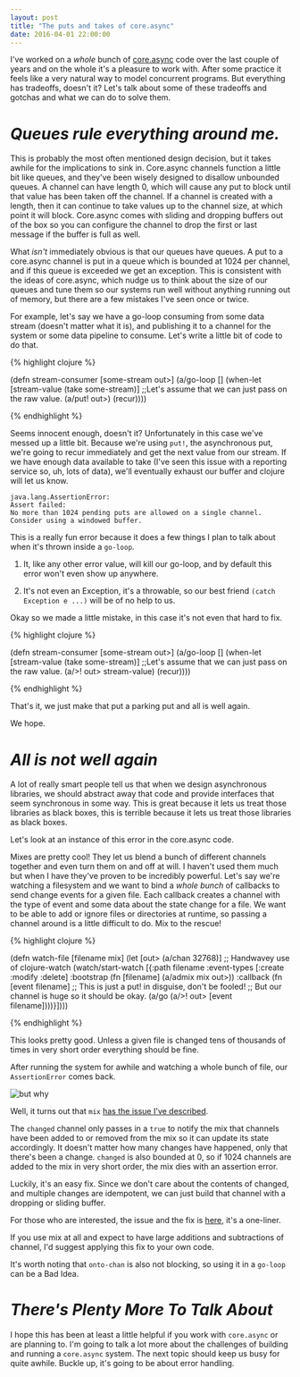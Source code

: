 ```yaml
---
layout: post
title: "The puts and takes of core.async"
date: 2016-04-01 22:00:00
---
```


I've worked on a *whole* bunch of [core.async](https://clojure.github.io/core.async/) code
over the last couple of years and on the whole it's a pleasure to work with. After some
practice it feels like a very natural way to model concurrent programs. But everything has
tradeoffs, doesn't it? Let's talk about some of these tradeoffs and gotchas and what we
can do to solve them.

# _Queues rule everything around me._

This is probably the most often mentioned design decision, but it takes awhile for the implications
to sink in. Core.async channels function a little bit like queues, and they've been wisely designed
to disallow unbounded queues. A channel can have length 0, which will cause any put to block until
that value has been taken off the channel. If a channel is created with a length, then it can continue
to take values up to the channel size, at which point it will block. Core.async comes with sliding and
dropping buffers out of the box so you can configure the channel to drop the first or last message if
the buffer is full as well.

What *isn't* immediately obvious is that our queues have queues. A put to a core.async channel is 
put in a queue which is bounded at 1024 per channel, and if this queue is exceeded we get an exception.
This is consistent with the ideas of core.async, which nudge us to think about the size of our queues
and tune them so our systems run well without anything running out of memory, but there are a few mistakes
I've seen once or twice.

For example, let's say we have a go-loop consuming from some data stream (doesn't matter what it is),
and publishing it to a channel for the system or some data pipeline to consume. Let's write a little
bit of code to do that.

{% highlight clojure %}

(defn stream-consumer [some-stream out>]
  (a/go-loop []
    (when-let [stream-value (take some-stream)]
      ;;Let's assume that we can just pass on the raw value.
      (a/put! out>)
      (recur))))

{% endhighlight %}

Seems innocent enough, doesn't it? Unfortunately in this case we've messed up a little bit. Because we're
using ```put!```, the asynchronous put, we're going to recur immediately and get the next value from our
stream. If we have enough data available to take (I've seen this issue with a reporting service so, uh, 
lots of data), we'll eventually exhaust our buffer and clojure will let us know.

```
java.lang.AssertionError: 
Assert failed: 
No more than 1024 pending puts are allowed on a single channel.
Consider using a windowed buffer.
```

This is a really fun error because it does a few things I plan to talk about when it's thrown inside a 
```go-loop```.

1. It, like any other error value, will kill our go-loop, and by default this error won't even show up anywhere.

2. It's not even an Exception, it's a throwable, so our best friend ```(catch Exception e ...)``` will be of no help to us.

Okay so we made a little mistake, in this case it's not even that hard to fix.

{% highlight clojure %}

(defn stream-consumer [some-stream out>]
  (a/go-loop []
    (when-let [stream-value (take some-stream)]
      ;;Let's assume that we can just pass on the raw value.
      (a/>! out> stream-value)
      (recur))))

{% endhighlight %}

That's it, we just make that put a parking put and all is well again.

We hope.

# _All is not well again_

A lot of really smart people tell us that when we design asynchronous libraries,
we should abstract away that code and provide interfaces that seem synchronous
in some way. This is great because it lets us treat those libraries as black boxes,
this is terrible because it lets us treat those libraries as black boxes.

Let's look at an instance of this error in the core.async code.

Mixes are pretty cool! They let us blend a bunch of different channels together and
even turn them on and off at will. I haven't used them much but when I have they've
proven to be incredibly powerful. Let's say we're watching a filesystem and we want
to bind a *whole bunch* of callbacks to send change events for a given file. Each
callback creates a channel with the type of event and some data about the state change
for a file. We want to be able to add or ignore files or directories at runtime, so
passing a channel around is a little difficult to do. Mix to the rescue!

{% highlight clojure %}

(defn watch-file [filename mix]
  (let [out> (a/chan 32768)]
    ;; Handwavey use of clojure-watch
    (watch/start-watch [{:path filename
                         :event-types [:create :modify :delete]
                         :bootstrap (fn [filename]
                                      (a/admix mix out>))
                         :callback (fn [event filename]
                                     ;; This is just a put! in disguise, don't be fooled!
                                     ;; But our channel is huge so it should be okay.
                                     (a/go (a/>! out> [event filename])))}])))

{% endhighlight %}

This looks pretty good. Unless a given file is changed tens of thousands of times in very
short order everything should be fine.

After running the system for awhile and watching a whole bunch of file, our ```AssertionError``` comes back.

![but why](http://i.imgur.com/TnQRX6v.gif)

Well, it turns out that ```mix``` [has the issue I've described](https://github.com/clojure/core.async/blob/master/src/main/clojure/clojure/core/async.clj#L735-L739).

The ```changed``` channel only passes in a ```true``` to notify the mix that channels have been added to or removed from
the mix so it can update its state accordingly. It doesn't matter how many changes have happened, only that there's been
a change. ```changed``` is also bounded at 0, so if 1024 channels are added to the mix in very short order, the mix dies
with an assertion error.

Luckily, it's an easy fix. Since we don't care about the contents of changed, and multiple changes are idempotent, we can
just build that channel with a dropping or sliding buffer.

For those who are interested, the issue and the fix is [here](http://dev.clojure.org/jira/browse/ASYNC-145), it's a one-liner.

If you use mix at all and expect to have large additions and subtractions of channel, I'd suggest applying this fix to your
own code.

It's worth noting that ```onto-chan``` is also not blocking, so using it in a ```go-loop``` can be a Bad Idea.

# _There's Plenty More To Talk About_

I hope this has been at least a little helpful if you work with ```core.async``` or are planning to. I'm going to talk a lot
more about the challenges of building and running a ```core.async``` system. The next topic should keep us busy for quite awhile.
Buckle up, it's going to be about error handling.
